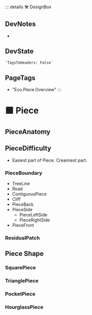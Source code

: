 ::: details 🛠 <dev>DesignBox</dev>

## DevNotes

-

## DevState

```py
`TagsToHeaders: False`
```

<h2>PageTags</h2>

- "Eco.Piece.Overview"
:::

# 🟩  <eco>Piece</eco>

## PieceAnatomy

## PieceDifficulty

- Easiest part of Piece. Creamiest part.

### PieceBoundary

- TreeLine
- Road
- ContiguousPiece
- Cliff
- PieceBack
- PieceSide
    - PieceLeftSide
    - PieceRightSide
- PieceFront

### ResidualPatch

## Piece Shape

### SquarePiece

### TrianglePiece

### PocketPiece

### HourglassPiece
